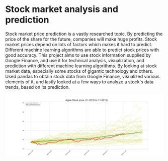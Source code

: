 # Stock market analysis and prediction
Stock market price prediction is a vastly researched topic. By predicting the price of the share for the future, companies will make huge profits. Stock market prices depend on lots of factors which makes it hard to predict. Different machine learning algorithms are able to predict stock prices with good accuracy. This project aims to use stock information supplied by Google Finance, and use it for technical analysis, visualization, and prediction with different machine learning algorithms. By looking at stock market data, especially some stocks of gigantic technology and others. Used pandas to obtain stock data from Google Finance, visualized various elements of it, and lastly looked at a few ways to analyze a stock's data trends, based on its prediction.

<img src='applestock.png'>

